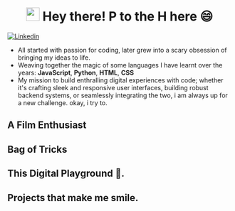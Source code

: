 <h1 align='center'>
  <img src="https://raw.githubusercontent.com/iampavangandhi/iampavangandhi/master/gifs/Hi.gif" width="30px">
  Hey there! P to the H here 😄
</h1>

[![Linkedin](https://img.shields.io/badge/LinkedIn-blue?style=for-the-badge&logo=linkedin&labelColor=blue&link=https://www.linkedin.com/in/ph-nyarang%C3%B8-588685265/)](https://www.linkedin.com/in/ph-nyarang%C3%B8-588685265/)

<!--
**magvtv/magvtv** is a ✨ _special_ ✨ repository because its `README.md` (this file) appears on your GitHub profile.
Here are some ideas to get you started:

- 🔭 I’m currently working on ...
- 🌱 I’m currently learning ...
- 👯 I’m looking to collaborate on ...
- 🤔 I’m looking for help with ...
- 💬 Ask me about ...
- 📫 How to reach me: ...
- 😄 Pronouns: ...
- ⚡ Fun fact: ...
-->

- All started with passion for coding, later grew into a scary obsession of bringing my ideas to life.
- Weaving together the magic of some languages I have learnt over the years: **JavaScript**, **Python**, **HTML**, **CSS**
- My mission to build enthralling digital experiences with code; whether it's crafting sleek and responsive user interfaces, building robust backend systems, or seamlessly integrating the two, i am always up for a new challenge. okay, i try to.

## A Film Enthusiast

## Bag of Tricks 

## This Digital Playground 🛝.

## Projects that make me smile.



